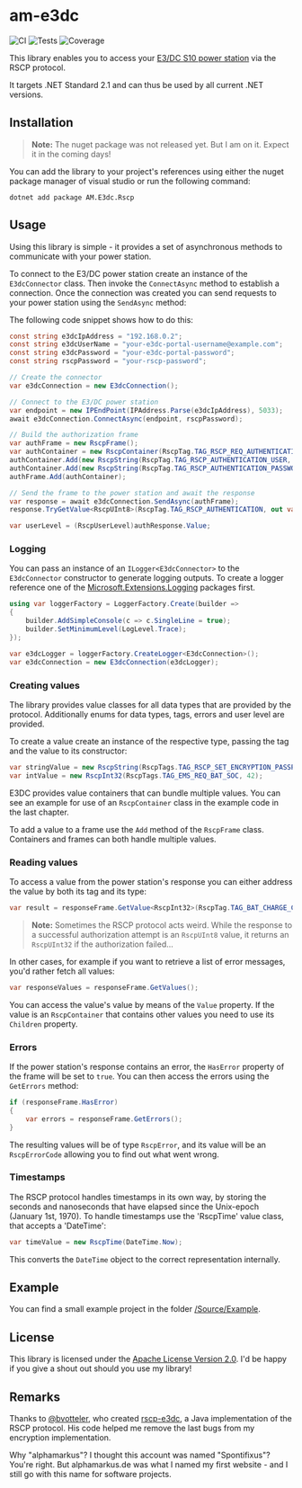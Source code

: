 # am-e3dc

![CI](https://img.shields.io/azure-devops/build/spontifixus/6b9c3bca-052c-4b57-9c3a-6e305515fc73/5) ![Tests](https://img.shields.io/azure-devops/tests/spontifixus/am-e3dc/5) ![Coverage](https://img.shields.io/azure-devops/coverage/spontifixus/am-e3dc/5) 

This library enables you to access your [E3/DC S10 power station](https://www.e3dc.com/produkte) via the RSCP protocol.

It targets .NET Standard 2.1 and can thus be used by all current .NET versions.

## Installation

> **Note:** The nuget package was not released yet. But I am on it. Expect it in the coming days!

You can add the library to your project's references using either the nuget package manager of visual studio or run the following command:

    dotnet add package AM.E3dc.Rscp

## Usage

Using this library is simple - it provides a set of asynchronous methods to communicate with your power station.

To connect to the E3/DC power station create an instance of the `E3dcConnector`
 class. Then invoke the `ConnectAsync` method to establish a connection. Once the connection was created you can send requests to your power station using the `SendAsync` method:

The following code snippet shows how to do this:

```csharp
const string e3dcIpAddress = "192.168.0.2";
const string e3dcUserName = "your-e3dc-portal-username@example.com";
const string e3dcPassword = "your-e3dc-portal-password";
const string rscpPassword = "your-rscp-password";

// Create the connector
var e3dcConnection = new E3dcConnection();

// Connect to the E3/DC power station
var endpoint = new IPEndPoint(IPAddress.Parse(e3dcIpAddress), 5033);
await e3dcConnection.ConnectAsync(endpoint, rscpPassword);

// Build the authorization frame
var authFrame = new RscpFrame();
var authContainer = new RscpContainer(RscpTag.TAG_RSCP_REQ_AUTHENTICATION);
authContainer.Add(new RscpString(RscpTag.TAG_RSCP_AUTHENTICATION_USER, e3dcUserName));
authContainer.Add(new RscpString(RscpTag.TAG_RSCP_AUTHENTICATION_PASSWORD, e3dcPassword));
authFrame.Add(authContainer);

// Send the frame to the power station and await the response
var response = await e3dcConnection.SendAsync(authFrame);
response.TryGetValue<RscpUInt8>(RscpTag.TAG_RSCP_AUTHENTICATION, out var authResponse);

var userLevel = (RscpUserLevel)authResponse.Value;
```

### Logging

You can pass an instance of an `ILogger<E3dcConnector>` to the `E3dcConnector` constructor to generate logging outputs. To create a logger reference one of the [Microsoft.Extensions.Logging](https://www.nuget.org/packages?q=Microsoft.Extensions.Logging) packages first.

```csharp
using var loggerFactory = LoggerFactory.Create(builder =>
{
    builder.AddSimpleConsole(c => c.SingleLine = true);
    builder.SetMinimumLevel(LogLevel.Trace);
});

var e3dcLogger = loggerFactory.CreateLogger<E3dcConnection>();
var e3dcConnection = new E3dcConnection(e3dcLogger);
```

### Creating values

The library provides value classes for all data types that are provided by the protocol. Additionally enums for data types, tags, errors and user level are provided.

To create a value create an instance of the respective type, passing the tag and the value to its constructor:

```csharp
var stringValue = new RscpString(RscpTags.TAG_RSCP_SET_ENCRYPTION_PASSPHRASE, "Hello World");
var intValue = new RscpInt32(RscpTags.TAG_EMS_REQ_BAT_SOC, 42);
```

E3DC provides value containers that can bundle multiple values. You can see an example for use of an `RscpContainer` class in the example code in the last chapter.

To add a value to a frame use the `Add` method of the `RscpFrame` class. Containers and frames can both handle multiple values.

### Reading values

To access a value from the power station's response you can either address the value by both its tag and its type:

```csharp
var result = responseFrame.GetValue<RscpInt32>(RscpTag.TAG_BAT_CHARGE_CYCLES);
```

> **Note:** Sometimes the RSCP protocol acts weird. While the response to a successful authorization attempt is an `RscpUInt8` value, it returns an `RscpUInt32` if the authorization failed...

In other cases, for example if you want to retrieve a list of error messages, you'd rather fetch all values:

```csharp
var responseValues = responseFrame.GetValues();
```

You can access the value's value by means of the `Value` property. If the value is an `RscpContainer` that contains other values you need to use its `Children` property.

### Errors

If the power station's response contains an error, the `HasError` property of the frame will be set to `true`. You can then access the errors using the `GetErrors` method:

```csharp
if (responseFrame.HasError)
{
    var errors = responseFrame.GetErrors();
}
```

The resulting values will be of type `RscpError`, and its value will be an `RscpErrorCode` allowing you to find out what went wrong.

### Timestamps

The RSCP protocol handles timestamps in its own way, by storing the seconds and nanoseconds that have elapsed since the Unix-epoch (January 1st, 1970). To handle timestamps use the 'RscpTime' value class, that accepts a 'DateTime':

```csharp
var timeValue = new RscpTime(DateTime.Now);
```

This converts the `DateTime` object to the correct representation internally.

## Example

You can find a small example project in the folder [/Source/Example](/Source/Example).

## License

This library is licensed under the [Apache License Version 2.0](LICENSE). I'd be happy if you give a shout out should you use my library!

## Remarks

Thanks to [@bvotteler](https://github.com/bvotteler/), who created [rscp-e3dc](https://github.com/bvotteler/rscp-e3dc), a Java implementation of the RSCP protocol. His code helped me remove the last bugs from my encryption implementation.

Why "alphamarkus"? I thought this account was named "Spontifixus"? You're right. But alphamarkus.de was what I named my first website - and I still go with this name for software projects.
